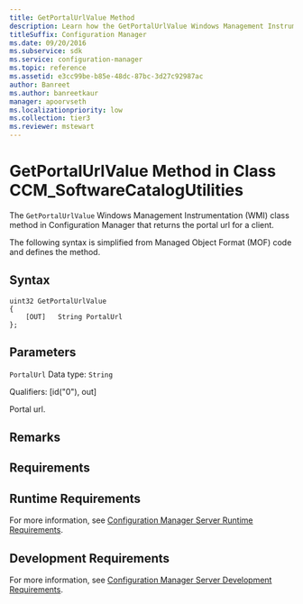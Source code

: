```yaml
---
title: GetPortalUrlValue Method
description: Learn how the GetPortalUrlValue Windows Management Instrumentation (WMI) class method in Configuration Manager that returns the portal url for a client.
titleSuffix: Configuration Manager
ms.date: 09/20/2016
ms.subservice: sdk
ms.service: configuration-manager
ms.topic: reference
ms.assetid: e3cc99be-b85e-48dc-87bc-3d27c92987ac
author: Banreet
ms.author: banreetkaur
manager: apoorvseth
ms.localizationpriority: low
ms.collection: tier3
ms.reviewer: mstewart
---
```

# GetPortalUrlValue Method in Class CCM_SoftwareCatalogUtilities
The `GetPortalUrlValue` Windows Management Instrumentation (WMI) class method in Configuration Manager that returns the portal url for a client.

 The following syntax is simplified from Managed Object Format (MOF) code and defines the method.

## Syntax

```
uint32 GetPortalUrlValue
{
    [OUT]   String PortalUrl
};
```

## Parameters
 `PortalUrl`
 Data type: `String`

 Qualifiers: [id("0"), out]

 Portal url.

## Remarks

## Requirements

## Runtime Requirements
 For more information, see [Configuration Manager Server Runtime Requirements](../../../../../develop/core/reqs/server-runtime-requirements.md).

## Development Requirements
 For more information, see [Configuration Manager Server Development Requirements](../../../../../develop/core/reqs/server-development-requirements.md).
